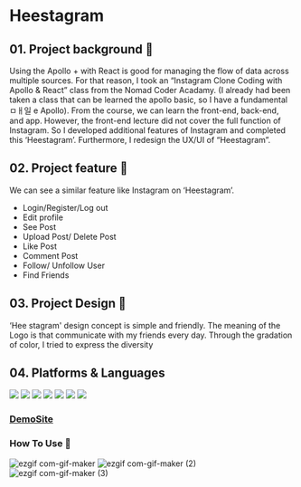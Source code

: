 # Heestagram

## 01. Project background 🔎

Using the Apollo + with React is good for managing the flow of data across multiple sources. For that reason, I  took an “Instagram Clone Coding with Apollo  & React” class from the Nomad Coder Acadamy. (I already had been taken a class that can be learned the apollo basic, so I have a fundamental ㅁㅐ일 e Apollo). From the course, we can learn the front-end, back-end, and app. However, the front-end lecture did not cover the full function of Instagram. So I developed additional features of Instagram and completed this ‘Heestagram’. Furthermore, I redesign the UX/UI of “Heestagram”. 

## 02. Project feature 📄

We can see a similar feature like Instagram on ‘Heestagram’.
- Login/Register/Log out
- Edit profile
- See Post
- Upload Post/ Delete Post
- Like Post
- Comment Post
- Follow/ Unfollow User
- Find Friends

## 03. Project Design 🎨

‘Hee stagram' design concept is simple and friendly. 
The meaning of the Logo is that communicate with my friends every day.
Through the  gradation of color, I tried to express the diversity

## 04. Platforms & Languages
<img src="https://img.shields.io/badge/JavaScript-F7DF1E?style=flat-square&logo=JavaScript&logoColor=white"/> <img src="https://img.shields.io/badge/React-61DAFB?style=flat-square&logo=React&logoColor=white"/>
<img src="https://img.shields.io/badge/Apollo GraphQL-311C87?style=flat-square&logo=Apollo GraphQL&logoColor=white"/>
<img src="https://img.shields.io/badge/Figma-F24E1E?style=flat-square&logo=Figma&logoColor=white"/>
<img src="https://img.shields.io/badge/HTML5-E34F26?style=flat-square&logo=HTML5&logoColor=white"/>
<img src="https://img.shields.io/badge/CSS3-1572B6?style=flat-square&logo=CSS3&logoColor=white"/>
<img src="https://img.shields.io/badge/styled-components-DB7093?style=flat-square&logo=styled components&logoColor=white"/>

### [DemoSite](https://heestaclone-web.netlify.app/)

### How To Use 👏
![ezgif com-gif-maker](https://user-images.githubusercontent.com/70732062/129497030-8672e638-31d2-4f5d-a9d5-448e91e005d1.gif)
![ezgif com-gif-maker (2)](https://user-images.githubusercontent.com/70732062/129497053-b6b75639-f3de-4749-b69f-9f7fd83e8686.gif)
![ezgif com-gif-maker (3)](https://user-images.githubusercontent.com/70732062/129497101-2373a028-e78b-4074-ac6f-63e13ed3239a.gif)
